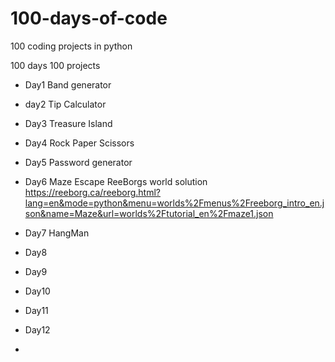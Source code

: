 # 100-days-of-code
100 coding projects in python


100 days 100 projects 


- Day1 Band generator
- day2 Tip Calculator
- Day3 Treasure Island
- Day4 Rock Paper Scissors
- Day5 Password generator
- Day6 Maze Escape ReeBorgs world solution https://reeborg.ca/reeborg.html?lang=en&mode=python&menu=worlds%2Fmenus%2Freeborg_intro_en.json&name=Maze&url=worlds%2Ftutorial_en%2Fmaze1.json
- Day7 HangMan
- Day8
- Day9
- Day10

- Day11
- Day12
- 

